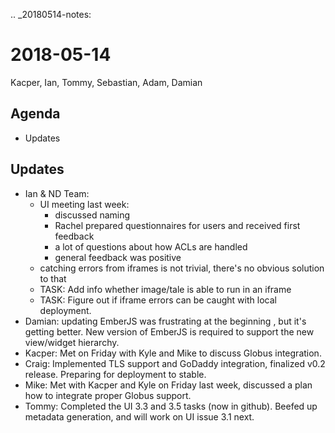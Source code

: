 .. _20180514-notes:

2018-05-14
==========
Kacper, Ian, Tommy, Sebastian, Adam, Damian

Agenda
------
* Updates

Updates
-------
* Ian & ND Team:
    * UI meeting last week:
        * discussed naming
        * Rachel prepared questionnaires for users and received first feedback
        * a lot of questions about how ACLs are handled
        * general feedback was positive
    * catching errors from iframes is not trivial, there's no obvious solution to that
    * TASK: Add info whether image/tale is able to run in an iframe
    * TASK: Figure out if iframe errors can be caught with local deployment.
* Damian: updating EmberJS was frustrating at the beginning , but it's getting better. New version of EmberJS is required to support the new view/widget hierarchy.
* Kacper: Met on Friday with Kyle and Mike to discuss Globus integration. 
* Craig: Implemented TLS support and GoDaddy integration, finalized v0.2 release. Preparing for deployment to stable.
* Mike: Met with Kacper and Kyle on Friday last week, discussed a plan how to integrate proper Globus support.
* Tommy: Completed the UI 3.3 and 3.5 tasks (now in github). Beefed up metadata generation, and will work on UI issue 3.1 next.
